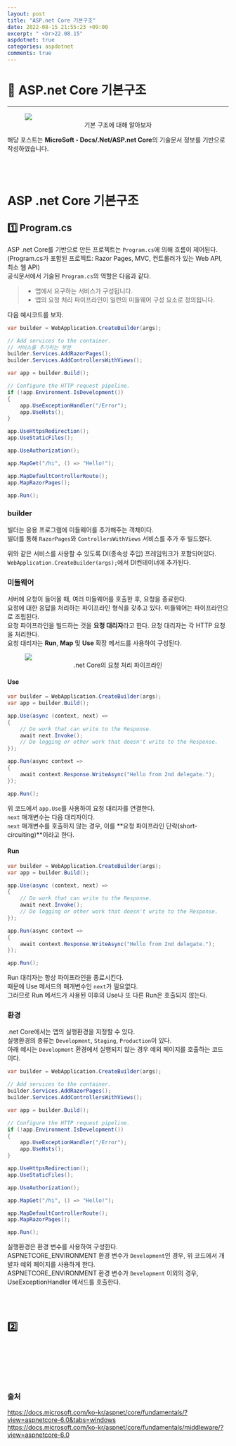 ```yaml
---
layout: post
title: "ASP.net Core 기본구조"
date: 2022-08-15 21:55:23 +09:00
excerpt: " <br>22.08.15"
aspdotnet: true
categories: aspdotnet
comments: true
---
```

# 📌 ASP.net Core 기본구조
---------------------------

<figure>
    <a href="/assets/img/dotnet/dotnetlogo.png"><img src="/assets/img/dotnet/dotnetlogo.png"></a>    
    <figcaption style="text-align:center">기본 구조에 대해 알아보자</figcaption>
</figure>

해당 포스트는 **MicroSoft - Docs/.Net/ASP.net Core**의 기술문서 정보를 기반으로 작성하였습니다.  


<br>
<br>

# ASP .net Core 기본구조
## 1️⃣ Program.cs
ASP .net Core를 기반으로 만든 프로젝트는 ``Program.cs``에 의해 흐름이 제어된다.  
(Program.cs가 포함된 프로젝트: Razor Pages, MVC, 컨트롤러가 있는 Web API, 최소 웹 API)  
공식문서에서 기술된 ``Program.cs``의 역할은 다음과 같다.  
> - 앱에서 요구하는 서비스가 구성됩니다.
> - 앱의 요청 처리 파이프라인이 일련의 미들웨어 구성 요소로 정의됩니다.

다음 예시코드를 보자.  
```csharp
var builder = WebApplication.CreateBuilder(args);

// Add services to the container.
// 서비스를 추가하는 부분
builder.Services.AddRazorPages();
builder.Services.AddControllersWithViews();

var app = builder.Build();

// Configure the HTTP request pipeline.
if (!app.Environment.IsDevelopment())
{
    app.UseExceptionHandler("/Error");
    app.UseHsts();
}

app.UseHttpsRedirection();
app.UseStaticFiles();

app.UseAuthorization();

app.MapGet("/hi", () => "Hello!");

app.MapDefaultControllerRoute();
app.MapRazorPages();

app.Run();
```
### builder
빌더는 응용 프로그램에 미들웨어를 추가해주는 객체이다.  
빌더를 통해 ``RazorPages``와 ``ControllersWithViews`` 서비스를 추가 후 빌드했다.  

위와 같은 서비스를 사용할 수 있도록 DI(종속성 주입) 프레임워크가 포함되어있다.  
``WebApplication.CreateBuilder(args);``에서 DI컨테이너에 추가된다.  

### 미들웨어
서버에 요청이 들어올 때, 여러 미들웨어를 호출한 후, 요청을 종료한다.  
요청에 대한 응답을 처리하는 파이프라인 형식을 갖추고 있다. 미들웨어는 파이프라인으로 조립된다.  
요청 파이프라인을 빌드하는 것을 **요청 대리자**라고 한다. 요청 대리자는 각 HTTP 요청을 처리한다.  
요청 대리자는 **Run**, **Map** 및 **Use** 확장 메서드를 사용하여 구성된다.  

<figure>
    <a href="/assets/img/dotnet/2022-08-15/middleware-pipeline.svg"><img src="/assets/img/dotnet/2022-08-15/middleware-pipeline.svg"></a>    
    <figcaption style="text-align:center">.net Core의 요청 처리 파이프라인</figcaption>
</figure>

#### Use
```csharp
var builder = WebApplication.CreateBuilder(args);
var app = builder.Build();

app.Use(async (context, next) =>
{
    // Do work that can write to the Response.
    await next.Invoke();
    // Do logging or other work that doesn't write to the Response.
});

app.Run(async context =>
{
    await context.Response.WriteAsync("Hello from 2nd delegate.");
});

app.Run();
```
위 코드에서 ``app.Use``를 사용하여 요청 대리자를 연결한다.  
``next`` 매개변수는 다음 대리자이다.  
``next`` 매개변수를 호출하지 않는 경우, 이를 **요청 파이프라인 단락(short-circuiting)**이라고 한다.  

#### Run
```csharp
var builder = WebApplication.CreateBuilder(args);
var app = builder.Build();

app.Use(async (context, next) =>
{
    // Do work that can write to the Response.
    await next.Invoke();
    // Do logging or other work that doesn't write to the Response.
});

app.Run(async context =>
{
    await context.Response.WriteAsync("Hello from 2nd delegate.");
});

app.Run();
```

Run 대리자는 항상 파이프라인을 종료시킨다.  
때문에 Use 메서드의 매개변수인 ``next``가 필요없다.  
그러므로 Run 메서드가 사용된 이후의 Use나 또 다른 Run은 호출되지 않는다.  

### 환경
.net Core에서는 앱의 실행환경을 지정할 수 있다.  
실행환경의 종류는 ``Development``, ``Staging``, ``Production``이 있다.  
아래 예시는 ``Development`` 환경에서 실행되지 않는 경우 예외 페이지를 호출하는 코드이다.  
```csharp
var builder = WebApplication.CreateBuilder(args);

// Add services to the container.
builder.Services.AddRazorPages();
builder.Services.AddControllersWithViews();

var app = builder.Build();

// Configure the HTTP request pipeline.
if (!app.Environment.IsDevelopment())
{
    app.UseExceptionHandler("/Error");
    app.UseHsts();
}

app.UseHttpsRedirection();
app.UseStaticFiles();

app.UseAuthorization();

app.MapGet("/hi", () => "Hello!");

app.MapDefaultControllerRoute();
app.MapRazorPages();

app.Run();
```
실행환경은 환경 변수를 사용하여 구성한다.  
ASPNETCORE_ENVIRONMENT 환경 변수가 ``Development``인 경우, 위 코드에서 개발자 예외 페이지를 사용하게 한다.  
ASPNETCORE_ENVIRONMENT 환경 변수가 ``Development`` 이외의 경우, UseExceptionHandler 메서드를 호출한다.  


<br>
<br>

## 2️⃣ 
<br>
<br>



<br>
<br>
<br>

### 출처
https://docs.microsoft.com/ko-kr/aspnet/core/fundamentals/?view=aspnetcore-6.0&tabs=windows  
https://docs.microsoft.com/ko-kr/aspnet/core/fundamentals/middleware/?view=aspnetcore-6.0

[jekyll-docs]: https://jekyllrb.com/docs/home
[jekyll-gh]:   https://github.com/jekyll/jekyll
[jekyll-talk]: https://talk.jekyllrb.com/


